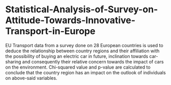 # Statistical-Analysis-of-Survey-on-Attitude-Towards-Innovative-Transport-in-Europe
EU Transport data from a survey done on 28 European countries is used to deduce the relationship between country regions and their affiliation with the possibility of buying an electric car in future, inclination towards car-sharing and consequently their relative concern towards the impact of cars on the environment. Chi-squared value and p-value are calculated to conclude that the country region has an impact on the outlook of individuals on above-said variables.
